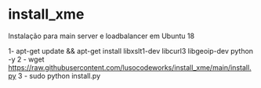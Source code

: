 # install_xme
Instalação para main server e loadbalancer em Ubuntu 18


1- apt-get update && apt-get install libxslt1-dev libcurl3 libgeoip-dev python -y
2 - wget https://raw.githubusercontent.com/lusocodeworks/install_xme/main/install.py
3 - sudo python install.py
